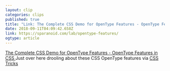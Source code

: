 ```yaml
---
layout: clip 
categories: clips 
published: true 
title: "Link: The Complete CSS Demo for OpenType Features - OpenType Features in CSS" 
date: 2018-09-11T04:09:42.658Z 
link: https://sparanoid.com/lab/opentype-features/ 
ogtype: article 
---
```

[ The Complete CSS Demo for OpenType Features - OpenType Features in CSS ]( https://sparanoid.com/lab/opentype-features/ ) 
Just over here drooling about these CSS OpenType features via [CSS Tricks](https://css-tricks.com/the-complete-css-demo-for-opentype-features/)